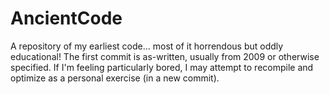 # AncientCode
A repository of my earliest code... most of it horrendous but oddly educational! The first commit is as-written, usually from 2009 or otherwise specified. If I'm feeling particularly bored, I may attempt to recompile and optimize as a personal exercise (in a new commit).

